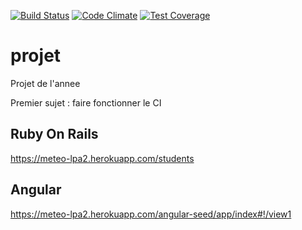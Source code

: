 [![Build Status](https://travis-ci.org/aomnes/projet_ruby.svg?branch=master)](https://travis-ci.org/aomnes/projet_ruby) [![Code Climate](https://codeclimate.com/github/aomnes/projet_ruby/badges/gpa.svg)](https://codeclimate.com/github/aomnes/projet_ruby) [![Test Coverage](https://codeclimate.com/github/aomnes/projet_ruby/badges/coverage.svg)](https://codeclimate.com/github/aomnes/projet_ruby/coverage) 

# projet
Projet de l'annee

Premier sujet : faire fonctionner le CI

## Ruby On Rails
https://meteo-lpa2.herokuapp.com/students

## Angular
https://meteo-lpa2.herokuapp.com/angular-seed/app/index#!/view1